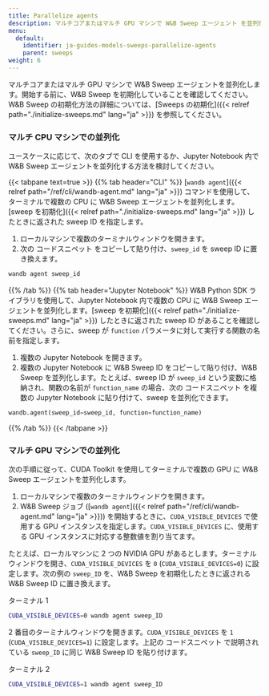 ```yaml
---
title: Parallelize agents
description: マルチコアまたはマルチ GPU マシンで W&B Sweep エージェント を並列化します。
menu:
  default:
    identifier: ja-guides-models-sweeps-parallelize-agents
    parent: sweeps
weight: 6
---
```


マルチコアまたはマルチ GPU マシンで W&B Sweep エージェントを並列化します。開始する前に、W&B Sweep を初期化していることを確認してください。W&B Sweep の初期化方法の詳細については、[Sweeps の初期化]({{< relref path="./initialize-sweeps.md" lang="ja" >}}) を参照してください。

### マルチ CPU マシンでの並列化

ユースケースに応じて、次のタブで CLI を使用するか、Jupyter Notebook 内で W&B Sweep エージェントを並列化する方法を検討してください。

{{< tabpane text=true >}}
  {{% tab header="CLI" %}}
[`wandb agent`]({{< relref path="/ref/cli/wandb-agent.md" lang="ja" >}}) コマンドを使用して、ターミナルで複数の CPU に W&B Sweep エージェントを並列化します。[sweep を初期化]({{< relref path="./initialize-sweeps.md" lang="ja" >}}) したときに返された sweep ID を指定します。

1. ローカルマシンで複数のターミナルウィンドウを開きます。
2. 次の コードスニペット をコピーして貼り付け、`sweep_id` を sweep ID に置き換えます。

```bash
wandb agent sweep_id
```  
  {{% /tab %}}
  {{% tab header="Jupyter Notebook" %}}
W&B Python SDK ライブラリを使用して、Jupyter Notebook 内で複数の CPU に W&B Sweep エージェントを並列化します。[sweep を初期化]({{< relref path="./initialize-sweeps.md" lang="ja" >}}) したときに返された sweep ID があることを確認してください。さらに、sweep が `function` パラメータに対して実行する関数の名前を指定します。

1. 複数の Jupyter Notebook を開きます。
2. 複数の Jupyter Notebook に W&B Sweep ID をコピーして貼り付け、W&B Sweep を並列化します。たとえば、sweep ID が `sweep_id` という変数に格納され、関数の名前が `function_name` の場合、次の コードスニペット を複数の Jupyter Notebook に貼り付けて、sweep を並列化できます。

```python
wandb.agent(sweep_id=sweep_id, function=function_name)
```  
  {{% /tab %}}
{{< /tabpane >}}

### マルチ GPU マシンでの並列化

次の手順に従って、CUDA Toolkit を使用してターミナルで複数の GPU に W&B Sweep エージェントを並列化します。

1. ローカルマシンで複数のターミナルウィンドウを開きます。
2. W&B Sweep ジョブ ([`wandb agent`]({{< relref path="/ref/cli/wandb-agent.md" lang="ja" >}})) を開始するときに、`CUDA_VISIBLE_DEVICES` で使用する GPU インスタンスを指定します。`CUDA_VISIBLE_DEVICES` に、使用する GPU インスタンスに対応する整数値を割り当てます。

たとえば、ローカルマシンに 2 つの NVIDIA GPU があるとします。ターミナルウィンドウを開き、`CUDA_VISIBLE_DEVICES` を `0` (`CUDA_VISIBLE_DEVICES=0`) に設定します。次の例の `sweep_ID` を、W&B Sweep を初期化したときに返される W&B Sweep ID に置き換えます。

ターミナル 1

```bash
CUDA_VISIBLE_DEVICES=0 wandb agent sweep_ID
```

2 番目のターミナルウィンドウを開きます。`CUDA_VISIBLE_DEVICES` を `1` (`CUDA_VISIBLE_DEVICES=1`) に設定します。上記の コードスニペット で説明されている `sweep_ID` に同じ W&B Sweep ID を貼り付けます。

ターミナル 2

```bash
CUDA_VISIBLE_DEVICES=1 wandb agent sweep_ID
```
